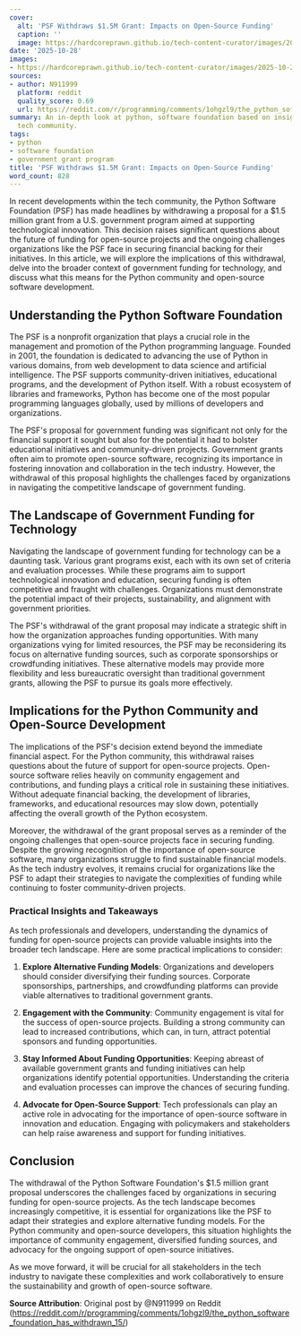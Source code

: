 ```yaml
---
cover:
  alt: 'PSF Withdraws $1.5M Grant: Impacts on Open-Source Funding'
  caption: ''
  image: https://hardcoreprawn.github.io/tech-content-curator/images/2025-10-28-psf-withdraws-impacts-open-source-funding-ac20b54119a0.png
date: '2025-10-28'
images:
- https://hardcoreprawn.github.io/tech-content-curator/images/2025-10-28-psf-withdraws-impacts-open-source-funding-ac20b54119a0-icon.png
sources:
- author: N911999
  platform: reddit
  quality_score: 0.69
  url: https://reddit.com/r/programming/comments/1ohgzl9/the_python_software_foundation_has_withdrawn_15/
summary: An in-depth look at python, software foundation based on insights from the
  tech community.
tags:
- python
- software foundation
- government grant program
title: 'PSF Withdraws $1.5M Grant: Impacts on Open-Source Funding'
word_count: 828
---
```


In recent developments within the tech community, the Python Software Foundation (PSF) has made headlines by withdrawing a proposal for a $1.5 million grant from a U.S. government program aimed at supporting technological innovation. This decision raises significant questions about the future of funding for open-source projects and the ongoing challenges organizations like the PSF face in securing financial backing for their initiatives. In this article, we will explore the implications of this withdrawal, delve into the broader context of government funding for technology, and discuss what this means for the Python community and open-source software development.

## Understanding the Python Software Foundation

The PSF is a nonprofit organization that plays a crucial role in the management and promotion of the Python programming language. Founded in 2001, the foundation is dedicated to advancing the use of Python in various domains, from web development to data science and artificial intelligence. The PSF supports community-driven initiatives, educational programs, and the development of Python itself. With a robust ecosystem of libraries and frameworks, Python has become one of the most popular programming languages globally, used by millions of developers and organizations.

The PSF's proposal for government funding was significant not only for the financial support it sought but also for the potential it had to bolster educational initiatives and community-driven projects. Government grants often aim to promote open-source software, recognizing its importance in fostering innovation and collaboration in the tech industry. However, the withdrawal of this proposal highlights the challenges faced by organizations in navigating the competitive landscape of government funding.

## The Landscape of Government Funding for Technology

Navigating the landscape of government funding for technology can be a daunting task. Various grant programs exist, each with its own set of criteria and evaluation processes. While these programs aim to support technological innovation and education, securing funding is often competitive and fraught with challenges. Organizations must demonstrate the potential impact of their projects, sustainability, and alignment with government priorities.

The PSF's withdrawal of the grant proposal may indicate a strategic shift in how the organization approaches funding opportunities. With many organizations vying for limited resources, the PSF may be reconsidering its focus on alternative funding sources, such as corporate sponsorships or crowdfunding initiatives. These alternative models may provide more flexibility and less bureaucratic oversight than traditional government grants, allowing the PSF to pursue its goals more effectively.

## Implications for the Python Community and Open-Source Development

The implications of the PSF's decision extend beyond the immediate financial aspect. For the Python community, this withdrawal raises questions about the future of support for open-source projects. Open-source software relies heavily on community engagement and contributions, and funding plays a critical role in sustaining these initiatives. Without adequate financial backing, the development of libraries, frameworks, and educational resources may slow down, potentially affecting the overall growth of the Python ecosystem.

Moreover, the withdrawal of the grant proposal serves as a reminder of the ongoing challenges that open-source projects face in securing funding. Despite the growing recognition of the importance of open-source software, many organizations struggle to find sustainable financial models. As the tech industry evolves, it remains crucial for organizations like the PSF to adapt their strategies to navigate the complexities of funding while continuing to foster community-driven projects.

### Practical Insights and Takeaways

As tech professionals and developers, understanding the dynamics of funding for open-source projects can provide valuable insights into the broader tech landscape. Here are some practical implications to consider:

1. **Explore Alternative Funding Models**: Organizations and developers should consider diversifying their funding sources. Corporate sponsorships, partnerships, and crowdfunding platforms can provide viable alternatives to traditional government grants.

2. **Engagement with the Community**: Community engagement is vital for the success of open-source projects. Building a strong community can lead to increased contributions, which can, in turn, attract potential sponsors and funding opportunities.

3. **Stay Informed About Funding Opportunities**: Keeping abreast of available government grants and funding initiatives can help organizations identify potential opportunities. Understanding the criteria and evaluation processes can improve the chances of securing funding.

4. **Advocate for Open-Source Support**: Tech professionals can play an active role in advocating for the importance of open-source software in innovation and education. Engaging with policymakers and stakeholders can help raise awareness and support for funding initiatives.

## Conclusion

The withdrawal of the Python Software Foundation's $1.5 million grant proposal underscores the challenges faced by organizations in securing funding for open-source projects. As the tech landscape becomes increasingly competitive, it is essential for organizations like the PSF to adapt their strategies and explore alternative funding models. For the Python community and open-source developers, this situation highlights the importance of community engagement, diversified funding sources, and advocacy for the ongoing support of open-source initiatives. 

As we move forward, it will be crucial for all stakeholders in the tech industry to navigate these complexities and work collaboratively to ensure the sustainability and growth of open-source software.

**Source Attribution**: Original post by @N911999 on Reddit (https://reddit.com/r/programming/comments/1ohgzl9/the_python_software_foundation_has_withdrawn_15/)